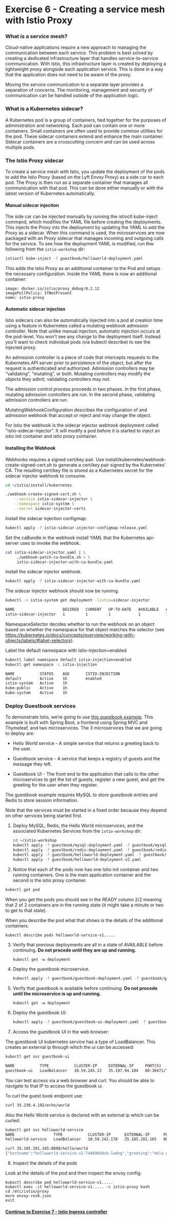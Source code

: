 # Exercise 6 - Creating a service mesh with Istio Proxy

### What is a service mesh?

Cloud-native applications require a new approach to managing the communication between each service. This problem is best solved by creating a dedicated infrastructure layer that handles service-to-service communication. With Istio, this infrastructure layer is created by deploying a lightweight proxy alongside each application service. This is done in a way that the application does not need to be aware of the proxy.

Moving the service communication to a separate layer provides a separation of concerns. The monitoring, management and security of communication can be handled outside of the application logic.

### What is a Kubernetes sidecar?

A Kubernetes pod is a group of containers, tied together for the purposes of administration and networking. Each pod can contain one or more containers.  Small containers are often used to provide common utilities for the pod. These sidecar containers extend and enhance the main container. Sidecar containers are a crosscutting concern and can be used across multiple pods.

### The Istio Proxy sidecar

To create a service mesh with Istio, you update the deployment of the pods to add the Istio Proxy (based on the Lyft Envoy Proxy) as a side car to each pod. The Proxy is then run as a separate container that manages all communication with that pod. This can be done either manually or with the latest version of Kubernetes automatically.

#### Manual sidecar injection

The side car can be injected manually by running the istioctl kube-inject command, which modifies the YAML file before creating the deployments. This injects the Proxy into the deployment by updating the YAML to add the Proxy as a sidecar. When this command is used, the microservices are now packaged with an Proxy sidecar that manages incoming and outgoing calls for the service. To see how the deployment YAML is modified, run thw following from the `istio-workshop` dir:

```sh
istioctl kube-inject -f guestbook/helloworld-deployment.yaml
```

This adds the Istio Proxy as an additional container to the Pod and setups the necessary configuration. Inside the YAML there is now an additional container:

```
image: docker.io/istio/proxy_debug:0.2.12
imagePullPolicy: IfNotPresent
name: istio-proxy
```

#### Automatic sidecar injection

Istio sidecars can also be automatically injected into a pod at creation time using a feature in Kubernetes called a mutating webhook admission controller.   Note that unlike manual injection, automatic injection occurs at the pod-level. You won't see any change to the deployment itself. Instead you'll want to check individual pods (via kubectl describe) to see the injected proxy.

An admission controller is a piece of code that intercepts requests to the Kubernetes API server prior to persistence of the object, but after the request is authenticated and authorized. Admission controllers may be “validating”, “mutating”, or both. Mutating controllers may modify the objects they admit; validating controllers may not.

The admission control process proceeds in two phases. In the first phase, mutating admission controllers are run. In the second phase, validating admission controllers are run.

MutatingWebhookConfiguration describes the configuration of and admission webhook that accept or reject and may change the object.  

For Istio the webhook is the sidecar injector webhook deployment called "istio-sidecar-injector".  It will modify a pod before it is started to inject an istio init container and istio proxy container.

#### Installing the Webhook

Webhooks requires a signed cert/key pair. Use install/kubernetes/webhook-create-signed-cert.sh to generate a cert/key pair signed by the Kubernetes’ CA. The resulting cert/key file is stored as a Kubernetes secret for the sidecar injector webhook to consume.

```sh
cd ~/istio/install/kubernetes

./webhook-create-signed-cert.sh \
    --service istio-sidecar-injector \
    --namespace istio-system \
    --secret sidecar-injector-certs
```

Install the sidecar injection configmap:

```sh
kubectl apply -f istio-sidecar-injector-configmap-release.yaml
```

Set the caBundle in the webhook install YAML that the Kubernetes api-server uses to invoke the webhook.

```sh
cat istio-sidecar-injector.yaml | \
     ./webhook-patch-ca-bundle.sh > \
     istio-sidecar-injector-with-ca-bundle.yaml
```     

Install the sidecar injector webhook.

```sh
kubectl apply -f istio-sidecar-injector-with-ca-bundle.yaml
```

The sidecar injector webhook should now be running.

```sh
kubectl -n istio-system get deployment -listio=sidecar-injector

NAME                     DESIRED   CURRENT   UP-TO-DATE   AVAILABLE   AGE
istio-sidecar-injector   1         1         1            1           1d
```

NamespaceSelector decides whether to run the webhook on an object based on whether the namespace for that object matches the selector (see https://kubernetes.io/docs/concepts/overview/working-with-objects/labels/#label-selectors).

Label the default namespace with istio-injection=enabled

```sh
kubectl label namespace default istio-injection=enabled
kubectl get namespace -L istio-injection

NAME           STATUS    AGE       ISTIO-INJECTION
default        Active    1h        enabled
istio-system   Active    1h        
kube-public    Active    1h        
kube-system    Active    1h
```

### Deploy Guestbook services

To demonstrate Istio, we’re going to use [this guestbook example](https://github.com/retroryan/spring-boot-docker). This example is built with Spring Boot, a frontend using Spring MVC and Thymeleaf, and two microservices. The 3 microservices that we are going to deploy are:

* Hello World service - A simple service that returns a greeting back to the user.

* Guestbook service - A service that keeps a registry of guests and the message they left.

* Guestbook UI - The front end to the application that calls to the other microservices to get the list of guests, register a new guest, and get the greeting for the user when they register.

The guestbook example requires MySQL to store guestbook entries and Redis to store session information.

Note that the services must be started in a fixed order because they depend on other services being started first.

1. Deploy MySQL, Redis, the Hello World microservices, and the associated Kubernetes Services from the `istio-workshop` dir:

    ```sh
    cd ~/istio-workshop
    kubectl apply -f guestbook/mysql-deployment.yaml -f guestbook/mysql-service.yaml
    kubectl apply -f guestbook/redis-deployment.yaml -f guestbook/redis-service.yaml
    kubectl apply -f guestbook/helloworld-deployment.yaml -f guestbook/helloworld-service.yaml
    kubectl apply -f guestbook/helloworld-deployment-v2.yaml
    ```

2. Notice that each of the pods now has one Istio init container and two running containers. One is the main application container and the second is the istio proxy container.

```sh
kubectl get pod
```

When you get the pods you should see in the READY column 2/2 meaning that 2 of 2 containers are in the running state (it might take a minute or two to get to that state).  

When you describe the pod what that shows is the details of the additional containers.

```sh
kubectl describe pods helloworld-service-v1.....
```

3. Verify that previous deployments are all in a state of AVAILABLE before continuing. **Do not procede until they are up and running.**

    ```
    kubectl get -w deployment
    ```

4. Deploy the guestbook microservice.

    ```sh
    kubectl apply -f guestbook/guestbook-deployment.yaml -f guestbook/guestbook-service.yaml
    ```

5. Verify that guestbook is available before continuing. **Do not procede until the microservice is up and running.**

    ```
    kubectl get -w deployment
    ```

6. Deploy the guestbook UI:

    ```sh
    kubectl apply -f guestbook/guestbook-ui-deployment.yaml -f guestbook/guestbook-ui-service.yaml
    ```
7. Access the guestbook UI in the web browser:

The guestbook UI kubernetes service has a type of LoadBalancer.  This creates an external ip through which the ui can be accessed:

```sh
kubectl get svc guestbook-ui

NAME           TYPE           CLUSTER-IP     EXTERNAL-IP     PORT(S)        AGE
guestbook-ui   LoadBalancer   10.59.245.13   35.197.94.184   80:30471/TCP   2m
```

You can test access via a web browser and curl.  You should be able to navigate to that IP to access the guestbook ui.

To curl the guest book endpoint use:

```sh
curl 35.230.4.192/echo/world
```

Also the Hello World service is declared with an external ip which can be curled:

```sh
kubectl get svc helloworld-service
NAME                 TYPE           CLUSTER-IP      EXTERNAL-IP      PORT(S)          AGE
helloworld-service   LoadBalancer   10.59.242.178   35.185.201.165   8080:31255/TCP   14m

curl 35.185.201.165:8080/hello/world
{"hostname":"helloworld-service-v2-744696b8cb-lwdng","greeting":"Hola world from helloworld-service-v2-744696b8cb-lwdng version 2.0","version":"2.0"}
```

8.  Inspect the details of the pods

Look at the details of the pod and then inspect the envoy config:

```
kubectl describe pod helloworld-service-v1.....
kubectl exec -it helloworld-service-v1..... -c istio-proxy bash
cd /etc/istio/proxy
more envoy-rev6.json
exit
```

#### [Continue to Exercise 7 - Istio Ingress controller](../exercise-7/README.md)
